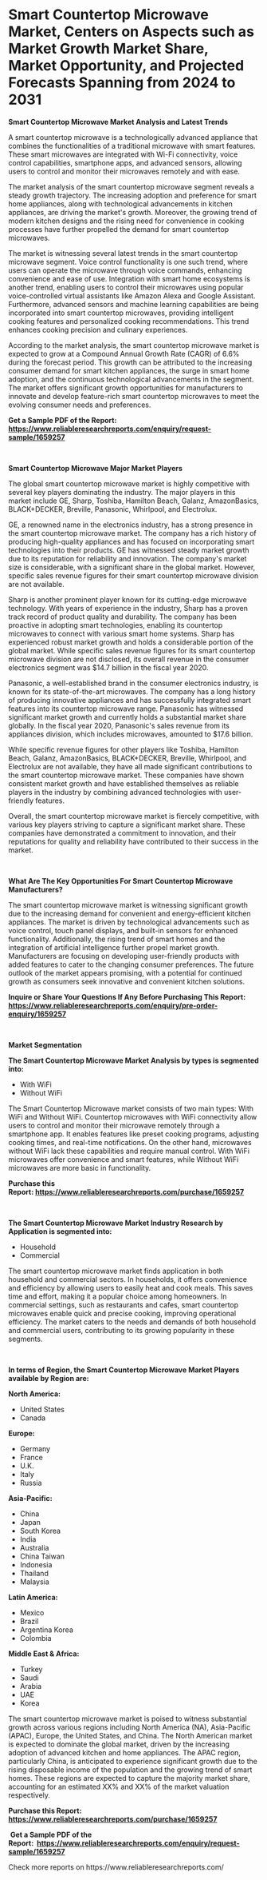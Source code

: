 <p><h1>Smart Countertop Microwave Market, Centers on Aspects such as Market Growth Market Share, Market Opportunity, and Projected Forecasts Spanning from 2024 to 2031</h1></p><p><strong>Smart Countertop Microwave Market Analysis and Latest Trends</strong></p>
<p><p>A smart countertop microwave is a technologically advanced appliance that combines the functionalities of a traditional microwave with smart features. These smart microwaves are integrated with Wi-Fi connectivity, voice control capabilities, smartphone apps, and advanced sensors, allowing users to control and monitor their microwaves remotely and with ease.</p><p>The market analysis of the smart countertop microwave segment reveals a steady growth trajectory. The increasing adoption and preference for smart home appliances, along with technological advancements in kitchen appliances, are driving the market's growth. Moreover, the growing trend of modern kitchen designs and the rising need for convenience in cooking processes have further propelled the demand for smart countertop microwaves.</p><p>The market is witnessing several latest trends in the smart countertop microwave segment. Voice control functionality is one such trend, where users can operate the microwave through voice commands, enhancing convenience and ease of use. Integration with smart home ecosystems is another trend, enabling users to control their microwaves using popular voice-controlled virtual assistants like Amazon Alexa and Google Assistant. Furthermore, advanced sensors and machine learning capabilities are being incorporated into smart countertop microwaves, providing intelligent cooking features and personalized cooking recommendations. This trend enhances cooking precision and culinary experiences.</p><p>According to the market analysis, the smart countertop microwave market is expected to grow at a Compound Annual Growth Rate (CAGR) of 6.6% during the forecast period. This growth can be attributed to the increasing consumer demand for smart kitchen appliances, the surge in smart home adoption, and the continuous technological advancements in the segment. The market offers significant growth opportunities for manufacturers to innovate and develop feature-rich smart countertop microwaves to meet the evolving consumer needs and preferences.</p></p>
<p><strong>Get a Sample PDF of the Report:&nbsp; <a href="https://www.reliableresearchreports.com/enquiry/request-sample/1659257">https://www.reliableresearchreports.com/enquiry/request-sample/1659257</a></strong></p>
<p>&nbsp;</p>
<p><strong>Smart Countertop Microwave Major Market Players</strong></p>
<p><p>The global smart countertop microwave market is highly competitive with several key players dominating the industry. The major players in this market include GE, Sharp, Toshiba, Hamilton Beach, Galanz, AmazonBasics, BLACK+DECKER, Breville, Panasonic, Whirlpool, and Electrolux.</p><p>GE, a renowned name in the electronics industry, has a strong presence in the smart countertop microwave market. The company has a rich history of producing high-quality appliances and has focused on incorporating smart technologies into their products. GE has witnessed steady market growth due to its reputation for reliability and innovation. The company's market size is considerable, with a significant share in the global market. However, specific sales revenue figures for their smart countertop microwave division are not available.</p><p>Sharp is another prominent player known for its cutting-edge microwave technology. With years of experience in the industry, Sharp has a proven track record of product quality and durability. The company has been proactive in adopting smart technologies, enabling its countertop microwaves to connect with various smart home systems. Sharp has experienced robust market growth and holds a considerable portion of the global market. While specific sales revenue figures for its smart countertop microwave division are not disclosed, its overall revenue in the consumer electronics segment was $14.7 billion in the fiscal year 2020.</p><p>Panasonic, a well-established brand in the consumer electronics industry, is known for its state-of-the-art microwaves. The company has a long history of producing innovative appliances and has successfully integrated smart features into its countertop microwave range. Panasonic has witnessed significant market growth and currently holds a substantial market share globally. In the fiscal year 2020, Panasonic's sales revenue from its appliances division, which includes microwaves, amounted to $17.6 billion.</p><p>While specific revenue figures for other players like Toshiba, Hamilton Beach, Galanz, AmazonBasics, BLACK+DECKER, Breville, Whirlpool, and Electrolux are not available, they have all made significant contributions to the smart countertop microwave market. These companies have shown consistent market growth and have established themselves as reliable players in the industry by combining advanced technologies with user-friendly features.</p><p>Overall, the smart countertop microwave market is fiercely competitive, with various key players striving to capture a significant market share. These companies have demonstrated a commitment to innovation, and their reputations for quality and reliability have contributed to their success in the market.</p></p>
<p>&nbsp;</p>
<p><strong>What Are The Key Opportunities For Smart Countertop Microwave Manufacturers?</strong></p>
<p><p>The smart countertop microwave market is witnessing significant growth due to the increasing demand for convenient and energy-efficient kitchen appliances. The market is driven by technological advancements such as voice control, touch panel displays, and built-in sensors for enhanced functionality. Additionally, the rising trend of smart homes and the integration of artificial intelligence further propel market growth. Manufacturers are focusing on developing user-friendly products with added features to cater to the changing consumer preferences. The future outlook of the market appears promising, with a potential for continued growth as consumers seek innovative and convenient kitchen solutions.</p></p>
<p><strong>Inquire or Share Your Questions If Any Before Purchasing This Report: <a href="https://www.reliableresearchreports.com/enquiry/pre-order-enquiry/1659257">https://www.reliableresearchreports.com/enquiry/pre-order-enquiry/1659257</a></strong></p>
<p>&nbsp;</p>
<p><strong>Market Segmentation</strong></p>
<p><strong>The Smart Countertop Microwave Market Analysis by types is segmented into:</strong></p>
<p><ul><li>With WiFi</li><li>Without WiFi</li></ul></p>
<p><p>The Smart Countertop Microwave market consists of two main types: With WiFi and Without WiFi. Countertop microwaves with WiFi connectivity allow users to control and monitor their microwave remotely through a smartphone app. It enables features like preset cooking programs, adjusting cooking times, and real-time notifications. On the other hand, microwaves without WiFi lack these capabilities and require manual control. With WiFi microwaves offer convenience and smart features, while Without WiFi microwaves are more basic in functionality.</p></p>
<p><strong>Purchase this Report:&nbsp;<a href="https://www.reliableresearchreports.com/purchase/1659257">https://www.reliableresearchreports.com/purchase/1659257</a></strong></p>
<p>&nbsp;</p>
<p><strong>The Smart Countertop Microwave Market Industry Research by Application is segmented into:</strong></p>
<p><ul><li>Household</li><li>Commercial</li></ul></p>
<p><p>The smart countertop microwave market finds application in both household and commercial sectors. In households, it offers convenience and efficiency by allowing users to easily heat and cook meals. This saves time and effort, making it a popular choice among homeowners. In commercial settings, such as restaurants and cafes, smart countertop microwaves enable quick and precise cooking, improving operational efficiency. The market caters to the needs and demands of both household and commercial users, contributing to its growing popularity in these segments.</p></p>
<p>&nbsp;</p>
<p><strong>In terms of Region, the Smart Countertop Microwave Market Players available by Region are:</strong></p>
<p>
    <p> <strong> North America: </strong>
        <ul>
            <li>United States</li>
            <li>Canada</li>
        </ul>
        </p> 
    <p> <strong> Europe: </strong>
        <ul>
            <li>Germany</li>
            <li>France</li>
            <li>U.K.</li>
            <li>Italy</li>
            <li>Russia</li>
        </ul>
        </p> 
    <p> <strong> Asia-Pacific: </strong>
        <ul>
            <li>China</li>
            <li>Japan</li>
            <li>South Korea</li>
            <li>India</li>
            <li>Australia</li>
            <li>China Taiwan</li>
            <li>Indonesia</li>
            <li>Thailand</li>
            <li>Malaysia</li>
        </ul>
        </p> 
    <p> <strong> Latin America: </strong>
        <ul>
            <li>Mexico</li>
            <li>Brazil</li>
            <li>Argentina Korea</li>
            <li>Colombia</li>
        </ul>
        </p> 
    <p> <strong> Middle East & Africa: </strong>
        <ul>
            <li>Turkey</li>
            <li>Saudi</li>
            <li>Arabia</li>
            <li>UAE</li>
            <li>Korea</li>
        </ul>
    </p>
    </p>
<p><p>The smart countertop microwave market is poised to witness substantial growth across various regions including North America (NA), Asia-Pacific (APAC), Europe, the United States, and China. The North American market is expected to dominate the global market, driven by the increasing adoption of advanced kitchen and home appliances. The APAC region, particularly China, is anticipated to experience significant growth due to the rising disposable income of the population and the growing trend of smart homes. These regions are expected to capture the majority market share, accounting for an estimated XX% and XX% of the market valuation respectively.</p></p>
<p><strong>Purchase this Report: <a href="https://www.reliableresearchreports.com/purchase/1659257">https://www.reliableresearchreports.com/purchase/1659257</a></strong></p>
<p>&nbsp;<strong>Get a Sample PDF of the Report:&nbsp;&nbsp;<a href="https://www.reliableresearchreports.com/enquiry/request-sample/1659257">https://www.reliableresearchreports.com/enquiry/request-sample/1659257</a></strong></p>
<p><strong></strong></p>
<p>Check more reports on https://www.reliableresearchreports.com/</p>